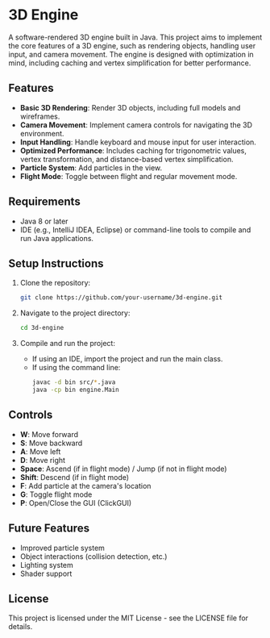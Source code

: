 # 3D Engine

A software-rendered 3D engine built in Java. This project aims to implement the core features of a 3D engine, such as rendering objects, handling user input, and camera movement. The engine is designed with optimization in mind, including caching and vertex simplification for better performance.

## Features
- **Basic 3D Rendering**: Render 3D objects, including full models and wireframes.
- **Camera Movement**: Implement camera controls for navigating the 3D environment.
- **Input Handling**: Handle keyboard and mouse input for user interaction.
- **Optimized Performance**: Includes caching for trigonometric values, vertex transformation, and distance-based vertex simplification.
- **Particle System**: Add particles in the view.
- **Flight Mode**: Toggle between flight and regular movement mode.

## Requirements
- Java 8 or later
- IDE (e.g., IntelliJ IDEA, Eclipse) or command-line tools to compile and run Java applications.

## Setup Instructions
1. Clone the repository:
    ```bash
    git clone https://github.com/your-username/3d-engine.git
    ```

2. Navigate to the project directory:
    ```bash
    cd 3d-engine
    ```

3. Compile and run the project:
    - If using an IDE, import the project and run the main class.
    - If using the command line:
      ```bash
      javac -d bin src/*.java
      java -cp bin engine.Main
      ```

## Controls
- **W**: Move forward
- **S**: Move backward
- **A**: Move left
- **D**: Move right
- **Space**: Ascend (if in flight mode) / Jump (if not in flight mode)
- **Shift**: Descend (if in flight mode)
- **F**: Add particle at the camera's location
- **G**: Toggle flight mode
- **P**: Open/Close the GUI (ClickGUI)

## Future Features
- Improved particle system
- Object interactions (collision detection, etc.)
- Lighting system
- Shader support

## License
This project is licensed under the MIT License - see the LICENSE file for details.
